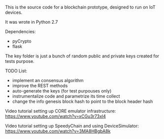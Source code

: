 This is the source code for a blockchain prototype, designed to run on IoT devices.

It was wrote in Python 2.7

Dependencies:
- pyCrypto
- flask


The key folder is just a bunch of random public and private keys created for tests purpose.


TODO List:
- implement an consensus algorithm
- improve the REST methods
- auto-generate the keys (for test purpouses only)
- instrumentalize code and parametrize its time collect
- change the info genesis block hash to point to the block header hash

Video tutorial setting up CORE emulator infrastructure:
https://www.youtube.com/watch?v=xCGu3r73xl4

Video tutorial setting up SpeedyChain and using DeviceSimulator:
https://www.youtube.com/watch?v=3MA8HBgbA8k
